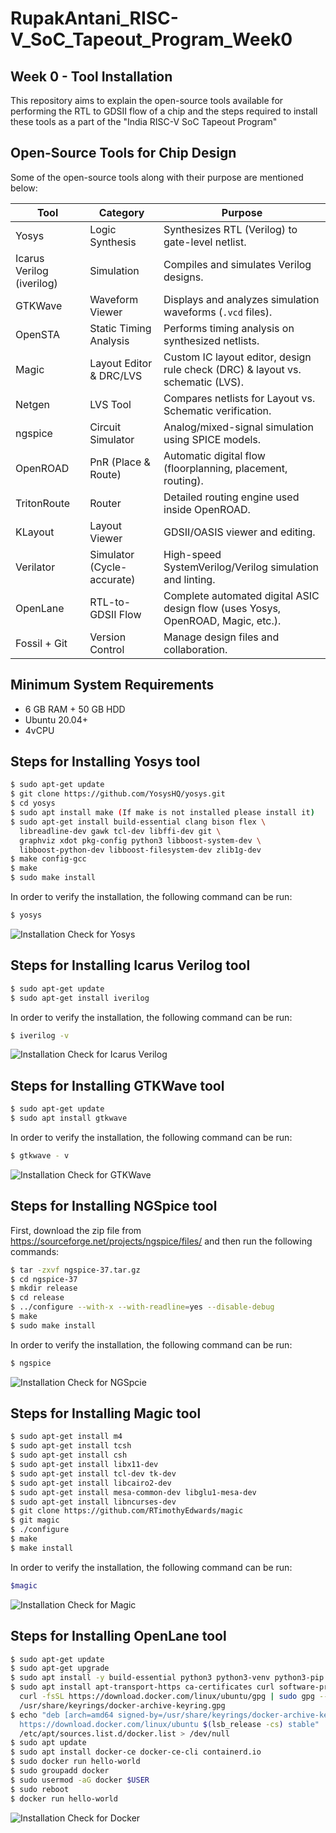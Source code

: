 # RupakAntani_RISC-V_SoC_Tapeout_Program_Week0
## Week 0 - Tool Installation

This repository aims to explain the open-source tools available for performing the RTL to GDSII flow of a chip and the steps required to install these tools as a part of the "India RISC-V SoC Tapeout Program"

## Open-Source Tools for Chip Design ##

Some of the open-source tools along with their purpose are mentioned below:

| Tool         | Category                 | Purpose                                                                 |
|--------------|--------------------------|-------------------------------------------------------------------------|
| Yosys        | Logic Synthesis          | Synthesizes RTL (Verilog) to gate-level netlist.                        |
| Icarus Verilog (iverilog) | Simulation               | Compiles and simulates Verilog designs.                                |
| GTKWave      | Waveform Viewer          | Displays and analyzes simulation waveforms (`.vcd` files).              |
| OpenSTA      | Static Timing Analysis   | Performs timing analysis on synthesized netlists.                       |
| Magic        | Layout Editor & DRC/LVS  | Custom IC layout editor, design rule check (DRC) & layout vs. schematic (LVS). |
| Netgen       | LVS Tool                 | Compares netlists for Layout vs. Schematic verification.                 |
| ngspice      | Circuit Simulator        | Analog/mixed-signal simulation using SPICE models.                       |
| OpenROAD     | PnR (Place & Route)      | Automatic digital flow (floorplanning, placement, routing).              |
| TritonRoute  | Router                   | Detailed routing engine used inside OpenROAD.                            |
| KLayout      | Layout Viewer            | GDSII/OASIS viewer and editing.                                          |
| Verilator    | Simulator (Cycle-accurate)| High-speed SystemVerilog/Verilog simulation and linting.                 |
| OpenLane     | RTL-to-GDSII Flow        | Complete automated digital ASIC design flow (uses Yosys, OpenROAD, Magic, etc.). |
| Fossil + Git | Version Control          | Manage design files and collaboration.                                   |

## Minimum System Requirements ##

- 6 GB RAM + 50 GB HDD
- Ubuntu 20.04+
- 4vCPU

## Steps for Installing Yosys tool ##

```bash
$ sudo apt-get update
$ git clone https://github.com/YosysHQ/yosys.git
$ cd yosys
$ sudo apt install make (If make is not installed please install it)
$ sudo apt-get install build-essential clang bison flex \
  libreadline-dev gawk tcl-dev libffi-dev git \
  graphviz xdot pkg-config python3 libboost-system-dev \
  libboost-python-dev libboost-filesystem-dev zlib1g-dev
$ make config-gcc
$ make
$ sudo make install
```

In order to verify the installation, the following command can be run:

```bash
$ yosys
```
![Installation Check for Yosys](Installation_Checks/yosys.png)

## Steps for Installing Icarus Verilog tool ##

```bash
$ sudo apt-get update
$ sudo apt-get install iverilog
```

In order to verify the installation, the following command can be run:

```bash
$ iverilog -v
```

![Installation Check for Icarus Verilog](Installation_Checks/iverilog.png)

## Steps for Installing GTKWave tool ##

```bash
$ sudo apt-get update
$ sudo apt install gtkwave
```

In order to verify the installation, the following command can be run:

```bash
$ gtkwave - v
```

![Installation Check for GTKWave](Installation_Checks/gtkwave.png)

## Steps for Installing NGSpice tool ##

First, download the zip file from https://sourceforge.net/projects/ngspice/files/ and then run the following commands:

```bash
$ tar -zxvf ngspice-37.tar.gz
$ cd ngspice-37
$ mkdir release
$ cd release
$ ../configure --with-x --with-readline=yes --disable-debug
$ make
$ sudo make install
```

In order to verify the installation, the following command can be run:

```bash
$ ngspice
```

![Installation Check for NGSpcie](Installation_Checks/ngspice.png)

## Steps for Installing Magic tool ##

```bash
$ sudo apt-get install m4
$ sudo apt-get install tcsh
$ sudo apt-get install csh
$ sudo apt-get install libx11-dev
$ sudo apt-get install tcl-dev tk-dev
$ sudo apt-get install libcairo2-dev
$ sudo apt-get install mesa-common-dev libglu1-mesa-dev
$ sudo apt-get install libncurses-dev
$ git clone https://github.com/RTimothyEdwards/magic
$ git magic
$ ./configure
$ make
$ make install
```

In order to verify the installation, the following command can be run:

```bash
$magic
```

![Installation Check for Magic](Installation_Checks/magic.png)

## Steps for Installing OpenLane tool ##

```bash
$ sudo apt-get update
$ sudo apt-get upgrade
$ sudo apt install -y build-essential python3 python3-venv python3-pip make git
$ sudo apt install apt-transport-https ca-certificates curl software-properties-common
  curl -fsSL https://download.docker.com/linux/ubuntu/gpg | sudo gpg --dearmor -o
  /usr/share/keyrings/docker-archive-keyring.gpg
$ echo "deb [arch=amd64 signed-by=/usr/share/keyrings/docker-archive-keyring.gpg]
  https://download.docker.com/linux/ubuntu $(lsb_release -cs) stable" | sudo tee
  /etc/apt/sources.list.d/docker.list > /dev/null
$ sudo apt update
$ sudo apt install docker-ce docker-ce-cli containerd.io
$ sudo docker run hello-world
$ sudo groupadd docker
$ sudo usermod -aG docker $USER
$ sudo reboot
$ docker run hello-world
```

![Installation Check for Docker](Installation_Checks/docker.png)
